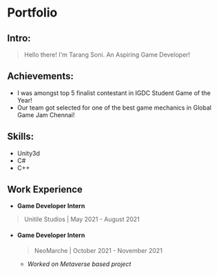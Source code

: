 # Portfolio

## Intro:
>Hello there!
>I'm Tarang Soni. An Aspiring Game Developer!

## Achievements:
* I was amongst top 5 finalist contestant in IGDC Student Game of the Year!
* Our team got selected for one of the best game mechanics in Global Game Jam Chennai!

## Skills:
* Unity3d
* C#
* C++

## Work Experience
* **Game Developer Intern**
> Unitile Studios | May 2021 - August 2021

* #### Game Developer Intern
  > NeoMarche | October 2021 - November 2021

  * *Worked on Metaverse based project*


 
